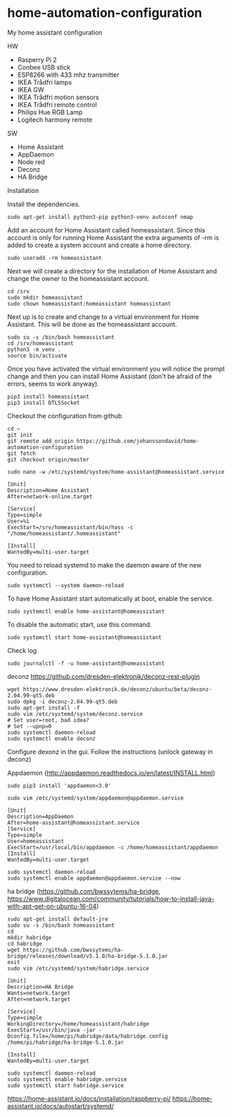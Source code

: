 # home-automation-configuration
My home assistant configuration

HW
* Rasperry Pi 2
* Conbee USB stick
* ESP8266 with 433 mhz transmitter
* IKEA Trådfri lamps
* IKEA GW
* IKEA Trådfri motion sensors
* IKEA Trådfri remote control
* Philips Hue RGB Lamp
* Logitech harmony remote

SW
* Home Assistant
* AppDaemon
* Node red
* Deconz
* HA Bridge


Installation

Install the dependencies.
```
sudo apt-get install python3-pip python3-venv autoconf nmap
```

Add an account for Home Assistant called homeassistant. Since this account is only for running Home Assistant the extra arguments of -rm is added to create a system account and create a home directory.
```
sudo useradd -rm homeassistant
```

Next we will create a directory for the installation of Home Assistant and change the owner to the homeassistant account.
```
cd /srv
sudo mkdir homeassistant
sudo chown homeassistant:homeassistant homeassistant
```

Next up is to create and change to a virtual environment for Home Assistant. This will be done as the homeassistant account.
```
sudo su -s /bin/bash homeassistant
cd /srv/homeassistant
python3 -m venv .
source bin/activate
```

Once you have activated the virtual environment you will notice the prompt change and then you can install Home Assistant (don't be afraid of the errors, seems to work anyway).
```
pip3 install homeassistant
pip3 install DTLSSocket
```

Checkout the configuration from github
```
cd ~
git init
git remote add origin https://github.com/johanssondavid/home-automation-configuration
git fetch
git checkout origin/master
```

```
sudo nano -w /etc/systemd/system/home-assistant@homeassistant.service
```
```
[Unit]
Description=Home Assistant
After=network-online.target

[Service]
Type=simple
User=%i
ExecStart=/srv/homeassistant/bin/hass -c "/home/homeassistant/.homeassistant"

[Install]
WantedBy=multi-user.target
```

You need to reload systemd to make the daemon aware of the new configuration.
```
sudo systemctl --system daemon-reload
```

To have Home Assistant start automatically at boot, enable the service.
```
sudo systemctl enable home-assistant@homeassistant
```

To disable the automatic start, use this command.
```
sudo systemctl start home-assistant@homeassistant
```

Check log
```
sudo journalctl -f -u home-assistant@homeassistant
```

deconz https://github.com/dresden-elektronik/deconz-rest-plugin

```
wget https://www.dresden-elektronik.de/deconz/ubuntu/beta/deconz-2.04.99-qt5.deb
sudo dpkg -i deconz-2.04.99-qt5.deb
sudo apt-get install -f
sudo vim /etc/systemd/system/deconz.service
# Set user=root, bad idea?
# Set --upnp=0
sudo systemctl daemon-reload
sudo systemctl enable deconz
```


Configure dexonz in the gui. Follow the instructions (unlock gateway in deconz)


Appdaemon (http://appdaemon.readthedocs.io/en/latest/INSTALL.html)
```
sudo pip3 install 'appdaemon<3.0'
```

```
sudo vim /etc/systemd/system/appdaemon@appdaemon.service
```
```
[Unit]
Description=AppDaemon
After=home-assistant@homeassistant.service
[Service]
Type=simple
User=homeassistant
ExecStart=/usr/local/bin/appdaemon -c /home/homeassistant/appdaemon
[Install]
WantedBy=multi-user.target
```

```
sudo systemctl daemon-reload
sudo systemctl enable appdaemon@appdaemon.service --now
```


ha bridge (https://github.com/bwssytems/ha-bridge, https://www.digitalocean.com/community/tutorials/how-to-install-java-with-apt-get-on-ubuntu-16-04)

```
sudo apt-get install default-jre
sudo su -s /bin/bash homeassistant
cd
mkdir habridge
cd habridge
wget https://github.com/bwssytems/ha-bridge/releases/download/v5.1.0/ha-bridge-5.1.0.jar
exit
sudo vim /etc/systemd/system/habridge.service
```

```
[Unit]
Description=HA Bridge
Wants=network.target
After=network.target

[Service]
Type=simple
WorkingDirectory=/home/homeassistant/habridge
ExecStart=/usr/bin/java -jar -Dconfig.file=/home/pi/habridge/data/habridge.config /home/pi/habridge/ha-bridge-5.1.0.jar

[Install]
WantedBy=multi-user.target
```

```
sudo systemctl daemon-reload
sudo systemctl enable habridge.service
sudo systemctl start habridge.service
```

https://home-assistant.io/docs/installation/raspberry-pi/
https://home-assistant.io/docs/autostart/systemd/
